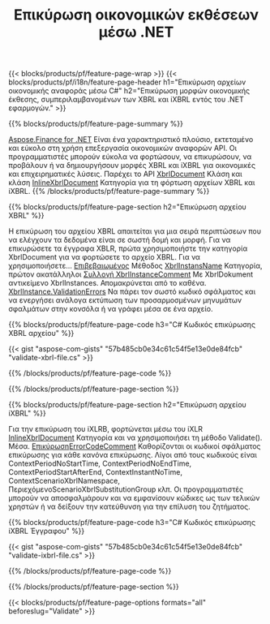 ﻿---
title: Επικύρωση οικονομικών εκθέσεων μέσω .NET
url: /el/net/validate/
description:  C# κωδικός επικύρωσης οικονομικών εκθέσεων σε αρχεία XBRL και iXBRL μέσω της βιβλιοθήκης .NET.
---
{{< blocks/products/pf/feature-page-wrap >}}
{{< blocks/products/pf/i18n/feature-page-header h1="Επικύρωση αρχείων οικονομικής αναφοράς μέσω C#" h2="Επικύρωση μορφών οικονομικής έκθεσης, συμπεριλαμβανομένων των XBRL και iXBRL εντός του .NET εφαρμογών." >}}

{{% blocks/products/pf/feature-page-summary %}}

[Aspose.Finance for .NET](https://products.aspose.com/finance/net/) Είναι ένα χαρακτηριστικό πλούσιο, εκτεταμένο και εύκολο στη χρήση επεξεργασία οικονομικών αναφορών API. Οι προγραμματιστές μπορούν εύκολα να φορτώσουν, να επικυρώσουν, να προβάλουν ή να δημιουργήσουν μορφές XBRL και iXBRL για οικονομικές και επιχειρηματικές λύσεις. Παρέχει το API [XbrlDocument](https://apireference.aspose.com/finance/net/aspose.finance.xbrl/xbrldocument) Κλάση και κλάση  [InlineXbrlDocument](https://apireference.aspose.com/finance/net/aspose.finance.xbrl.inline/inlinexbrldocument) Κατηγορία για τη φόρτωση αρχείων XBRL και iXBRL.
{{% /blocks/products/pf/feature-page-summary %}}

{{% blocks/products/pf/feature-page-section h2="Επικύρωση αρχείου XBRL" %}}

Η επικύρωση του αρχείου XBRL απαιτείται για μια σειρά περιπτώσεων που να ελέγχουν τα δεδομένα είναι σε σωστή δομή και μορφή. Για να επικυρώσετε τα έγγραφα XBLR, πρώτα χρησιμοποιήστε την κατηγορία XbrlDocument για να φορτώσετε το αρχείο XBRL. Για να χρησιμοποιήσετε... [Επιβεβαιωμένος](https://apireference.aspose.com/finance/net/aspose.finance.xbrl/xbrlinstance/methods/validate) Μέθοδος [XbrlInstansName](https://apireference.aspose.com/finance/net/aspose.finance.xbrl/xbrlinstance) Κατηγορία, πρώτον ακατάλληλοι [Συλλογή XbrlInstanceComment](https://apireference.aspose.com/finance/net/aspose.finance.xbrl/xbrlinstancecollection) Με XbrlDokument αντικείμενο XbrlInstances. Απομακρύνεται από το καθένα. [XbrlInstance.ValidationErrors](https://apireference.aspose.com/finance/net/aspose.finance.xbrl/xbrlinstance/properties/validationerrors) Να πάρει τον σωστό κωδικό σφάλματος και να ενεργήσει ανάλογα εκτύπωση των προσαρμοσμένων μηνυμάτων σφαλμάτων στην κονσόλα ή να γράφει μέσα σε ένα αρχείο.

{{% blocks/products/pf/feature-page-code h3="C# Κωδικός επικύρωσης XBRL αρχείου" %}}

{{< gist "aspose-com-gists" "57b485cb0e34c61c54f5e13e0de84fcb" "validate-xbrl-file.cs" >}} 

{{% /blocks/products/pf/feature-page-code %}}

{{% /blocks/products/pf/feature-page-section %}}

{{% blocks/products/pf/feature-page-section h2="Επικύρωση αρχείου iXBRL" %}}

Για την επικύρωση του iXLRB, φορτώνεται μέσω του iXLR [InlineXbrlDocument](https://apireference.aspose.com/finance/net/aspose.finance.xbrl.inline/inlinexbrldocument) Κατηγορία και να χρησιμοποιήσει τη μέθοδο Validate(). Μέσα. [ΕπικύρωσηErrorCodeComment](https://apireference.aspose.com/finance/net/aspose.finance.xbrl.validator/validationerrorcode) Καθορίζονται οι κωδικοί σφάλματος επικύρωσης για κάθε κανόνα επικύρωσης. Λίγοι από τους κωδικούς είναι ContextPeriodNoStartTime, ContextPeriodNoEndTime, ContextPeriodStartAfterEnd, ContextInstantNoTime, ContextScenarioXbrlNamespace, ΠεριεχόμενοScenarioXbrlSubstitutionGroup κλπ. Οι προγραμματιστές μπορούν να αποσφαλμάρουν και να εμφανίσουν κώδικες ως των τελικών χρηστών ή να δείξουν την κατεύθυνση για την επίλυση του ζητήματος.

{{% blocks/products/pf/feature-page-code h3="C# Κωδικός επικύρωσης iXBRL Έγγραφου" %}}

{{< gist "aspose-com-gists" "57b485cb0e34c61c54f5e13e0de84fcb" "validate-ixbrl-file.cs" >}}

{{% /blocks/products/pf/feature-page-code %}}

{{% /blocks/products/pf/feature-page-section %}}

{{< blocks/products/pf/feature-page-options formats="all" beforeslug="Validate" >}}
